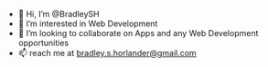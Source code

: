 - 👋 Hi, I’m @BradleySH
- 👀 I’m interested in Web Development
- 💞️ I’m looking to collaborate on Apps and any Web Development opportunities
- 📫  reach me at bradley.s.horlander@gmail.com

<!---
BradleySH/BradleySH is a ✨ special ✨ repository because its `README.md` (this file) appears on your GitHub profile.
You can click the Preview link to take a look at your changes.
--->
